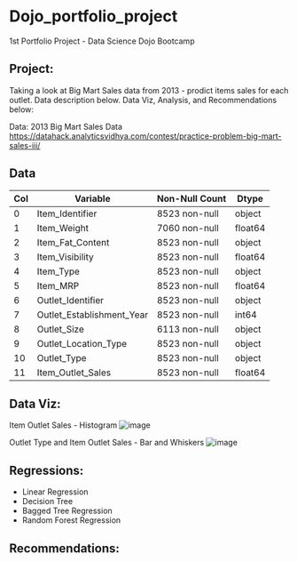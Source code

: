 # Dojo_portfolio_project
1st Portfolio Project - Data Science Dojo Bootcamp

Project:
---
Taking a look at Big Mart Sales data from 2013 - prodict items sales for each outlet.
Data description below. Data Viz, Analysis, and Recommendations below:

Data:
2013 Big Mart Sales Data
https://datahack.analyticsvidhya.com/contest/practice-problem-big-mart-sales-iii/

Data 
---
Col|Variable|Non-Null Count|Dtype  
---|--------|--------------|-----
 0|Item_Identifier|8523 non-null|object
 1|Item_Weight|7060 non-null|float64
 2  | Item_Fat_Content           |8523 non-null|   object 
 3  | Item_Visibility            |8523 non-null|   float64
 4  | Item_Type                  |8523 non-null|   object 
 5  | Item_MRP                   |8523 non-null|   float64
 6  | Outlet_Identifier          |8523 non-null|   object 
 7  | Outlet_Establishment_Year  |8523 non-null|   int64  
 8  | Outlet_Size                |6113 non-null|   object 
 9  | Outlet_Location_Type       |8523 non-null|   object 
 10 | Outlet_Type                |8523 non-null|   object 
 11 | Item_Outlet_Sales          |8523 non-null|   float64
 

Data Viz:
---
Item Outlet Sales - Histogram
![image](https://user-images.githubusercontent.com/77822487/136731389-b66e9d61-f94e-4177-8e9c-f6a1c5a1da1c.png)

Outlet Type and Item Outlet Sales - Bar and Whiskers
![image](https://user-images.githubusercontent.com/77822487/136731543-5b6b176c-b2dc-4830-a5af-64c77652bf9d.png)

 
 
Regressions:
---
* Linear Regression
* Decision Tree
* Bagged Tree Regression
* Random Forest Regression


Recommendations:
---
